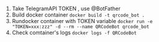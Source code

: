 1. Take TelegramAPI TOKEN , use @BotFather
2. Build docker container
   ```docker build -t qrcode_bot .```
4. Rundocker container with TOKEN variable
   ```docker run -e "TOKEN=xxx:zzz" -d --rm --name QRCodeBot qrcode_bot```
5. Check comtainer's logs
   ```docker logs -f QRCodeBot```
